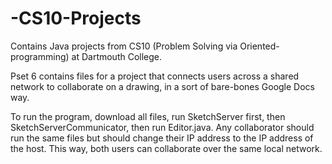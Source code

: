 # -CS10-Projects
Contains Java projects from CS10 (Problem Solving via Oriented-programming) at Dartmouth College.

Pset 6 contains files for a project that connects users across a shared network to collaborate on a drawing, in a sort of bare-bones Google Docs way.

To run the program, download all files, run SketchServer first, then SketchServerCommunicator, then run Editor.java. Any collaborator should run the same files but should change their IP address to the IP address of the host. This way, both users can collaborate over the same local network.
